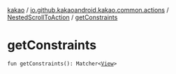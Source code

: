 [kakao](../../index.md) / [io.github.kakaoandroid.kakao.common.actions](../index.md) / [NestedScrollToAction](index.md) / [getConstraints](./get-constraints.md)

# getConstraints

`fun getConstraints(): Matcher<`[`View`](https://developer.android.com/reference/android/view/View.html)`>`